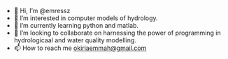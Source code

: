 - 👋 Hi, I’m @emressz
- 👀 I’m interested in computer models of hydrology.
- 🌱 I’m currently learning python and matlab.
- 💞️ I’m looking to collaborate on harnessing the power of programming in hydrologicaal and water quality modelling.
- 📫 How to reach me okiriaemmah@gmail.com

<!---
emressz/emressz is a ✨ special ✨ repository because its `README.md` (this file) appears on your GitHub profile.
You can click the Preview link to take a look at your changes.
--->
